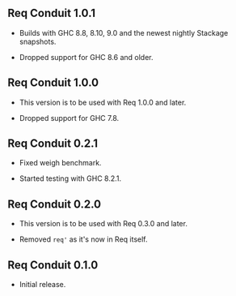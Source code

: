 ## Req Conduit 1.0.1

* Builds with GHC 8.8, 8.10, 9.0 and the newest nightly Stackage snapshots.

* Dropped support for GHC 8.6 and older.

## Req Conduit 1.0.0

* This version is to be used with Req 1.0.0 and later.

* Dropped support for GHC 7.8.

## Req Conduit 0.2.1

* Fixed weigh benchmark.

* Started testing with GHC 8.2.1.

## Req Conduit 0.2.0

* This version is to be used with Req 0.3.0 and later.

* Removed `req'` as it's now in Req itself.

## Req Conduit 0.1.0

* Initial release.
